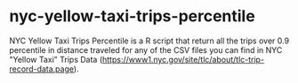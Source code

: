 # nyc-yellow-taxi-trips-percentile
NYC Yellow Taxi Trips Percentile is a R script that return all the trips over 0.9 percentile in distance traveled for any of the CSV files you can find in NYC "Yellow Taxi" Trips Data (https://www1.nyc.gov/site/tlc/about/tlc-trip-record-data.page).
